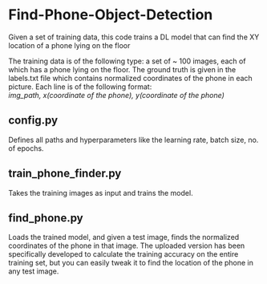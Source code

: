 # Find-Phone-Object-Detection
Given a set of training data, this code trains a DL model that can find the XY location of a phone lying on the floor 

The training data is of the following type: a set of ~ 100 images, each of which has a phone lying on the floor. The ground truth is given in the labels.txt file which contains normalized coordinates of the phone in each picture. Each line is of the following format:  
*img_path, x(coordinate of the phone), y(coordinate of the phone)*

## config.py 
Defines all paths and hyperparameters like the learning rate, batch size, no. of epochs.  
## train_phone_finder.py 
Takes the training images as input and trains the model.  
## find_phone.py 
Loads the trained model, and given a test image, finds the normalized coordinates of the phone in that image. The uploaded version has been specifically developed to calculate the training accuracy on the entire training set, but you can easily tweak it to find the location of the phone in any test image.
